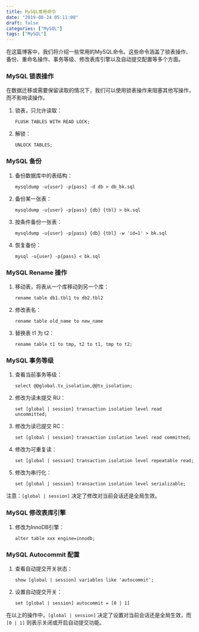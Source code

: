 ```yaml
---
title: MySQL常用命令
date: "2019-08-24 05:11:00"
draft: false
categories: ["MySQL"]
tags: ["MySQL"]
---
```


在这篇博客中，我们将介绍一些常用的MySQL命令。这些命令涵盖了锁表操作、备份、重命名操作、事务等级、修改表库引擎以及自动提交配置等多个方面。

### MySQL 锁表操作

在数据迁移或需要保留读取的情况下，我们可以使用锁表操作来阻塞其他写操作，而不影响读操作。

1. 锁表，只允许读取：
   ```
   FLUSH TABLES WITH READ LOCK;
   ```

2. 解锁：
   ```
   UNLOCK TABLES;
   ```

### MySQL 备份

1. 备份数据库中的表结构：
   ```
   mysqldump -u{user} -p{pass} -d db > db_bk.sql
   ```

2. 备份某一张表：
   ```
   mysqldump -u{user} -p{pass} {db} {tbl} > bk.sql
   ```

3. 按条件备份一张表：
   ```
   mysqldump -u{user} -p{pass} {db} {tbl} -w 'id=1' > bk.sql
   ```

4. 恢复备份：
   ```
   mysql -u{user} -p{pass} < bk.sql
   ```

### MySQL Rename 操作

1. 移动表，将表从一个库移动到另一个库：
   ```
   rename table db1.tbl1 to db2.tbl2
   ```

2. 修改表名：
   ```
   rename table old_name to new_name
   ```

3. 替换表 t1 为 t2：
   ```
   rename table t1 to tmp, t2 to t1, tmp to t2;
   ```

### MySQL 事务等级

1. 查看当前事务等级：
   ```
   select @@global.tx_isolation,@@tx_isolation;
   ```

2. 修改为读未提交 RU：
   ```
   set [global | session] transaction isolation level read uncommitted;
   ```

3. 修改为读已提交 RC：
   ```
   set [global | session] transaction isolation level read committed;
   ```

4. 修改为可重复读：
   ```
   set [global | session] transaction isolation level repeatable read;
   ```

5. 修改为串行化：
   ```
   set [global | session] transaction isolation level serializable;
   ```

注意：`[global | session]` 决定了修改对当前会话还是全局生效。

### MySQL 修改表库引擎

1. 修改为InnoDB引擎：
   ```
   alter table xxx engine=innodb;
   ```

### MySQL Autocommit 配置

1. 查看自动提交开关状态：
   ```
   show [global | session] variables like 'autocommit';
   ```

2. 设置自动提交开关：
   ```
   set [global | session] autocommit = [0 | 1]
   ```

在以上的操作中，`[global | session]` 决定了设置对当前会话还是全局生效，而 `[0 | 1]` 则表示关闭或开启自动提交功能。
